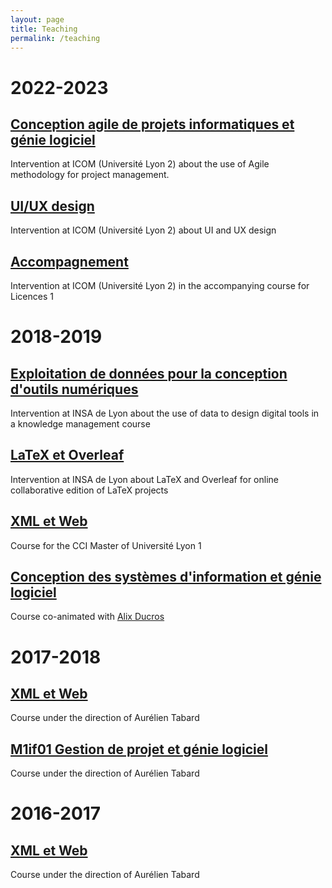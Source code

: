 ```yaml
---
layout: page
title: Teaching
permalink: /teaching
---
```

# 2022-2023

## [Conception agile de projets informatiques et génie logiciel](https://valentin.lachand.net/teaching/2022/conception-projet-agile-2022)
Intervention at ICOM (Université Lyon 2) about the use of Agile methodology for project management.

## [UI/UX design](https://valentin.lachand.net/teaching/2022/ui-ux-design-2022)
Intervention at ICOM (Université Lyon 2) about UI and UX design

## [Accompagnement](https://valentin.lachand.net/teaching/2022/accompagnement-2022)
Intervention at ICOM (Université Lyon 2) in the accompanying course for Licences 1
# 2018-2019

## [Exploitation de données pour la conception d'outils numériques](https://valentin.lachand.net/teaching/archives/2019/km-2019)
Intervention at INSA de Lyon about the use of data to design digital tools in a knowledge management course

## [LaTeX et Overleaf](https://valentin.lachand.net/teaching/archives/2019/latex-2019)
Intervention at INSA de Lyon about LaTeX and Overleaf for online collaborative edition of LaTeX projects

## [XML et Web](https://valentin.lachand.net/teaching/archives/2019/cci-xml-web-2019)
Course for the CCI Master of Université Lyon 1

## [Conception des systèmes d'information et génie logiciel](https://valentin.lachand.net/teaching/archives/2018/cci-uml-2018)
Course co-animated with [Alix Ducros](https://krlx.fr)

# 2017-2018

## [XML et Web](http://tabard.fr/cours/2018/xmlweb)
Course under the direction of Aurélien Tabard

## [M1if01 Gestion de projet et génie logiciel](http://tabard.fr/cours/2017/mif01/)
Course under the direction of Aurélien Tabard

# 2016-2017

## [XML et Web](http://tabard.fr/cours/2018/xmlweb)
Course under the direction of Aurélien Tabard
